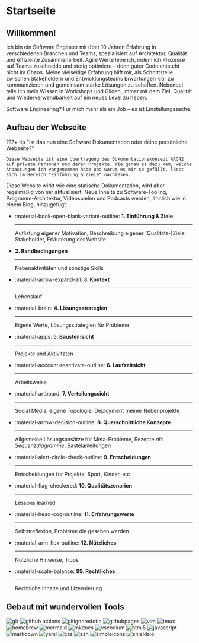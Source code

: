 # Startseite

## Willkommen!

Ich bin ein Software Engineer mit über 10 Jahren Erfahrung in verschiedenen Branchen und Teams, spezialisiert auf Architektur, Qualität und effiziente Zusammenarbeit. Agile Werte lebe ich, indem ich Prozesse auf Teams zuschneide und stetig optimiere – denn guter Code entsteht nicht
im Chaos. Meine vielseitige Erfahrung hilft mir, als Schnittstelle zwischen Stakeholdern und Entwicklungsteams Erwartungen klar zu kommunizieren und gemeinsam starke Lösungen zu schaffen. Nebenbei teile ich mein Wissen in Workshops und Gilden, immer mit dem Ziel, Qualität und
Wiederverwendbarkeit auf ein neues Level zu heben. 

Software Engineering? Für mich mehr als ein Job – es ist Einstellungssache.



## Aufbau der Webseite

???+ tip "Ist das nun eine Software Dokumentation oder deine persönliche Webseite?"

    Diese Webseite ist eine Übertragung des Dokumentationskonzept ARC42 auf private Personen und deren Projekte. Wie genau es dazu kam, welche Anpassungen ich vorgenommen habe und warum es mir so gefällt, lässt sich im Bereich "Einführung & Ziele" nachlesen.

Diese Website wirkt wie eine statische Dokumentation, wird aber regelmäßig von mir aktualisiert. Neue Inhalte zu Software-Tooling, Programm-Architektur, Videospielen und Podcasts werden, ähnlich wie in einem Blog, hinzugefügt. 

<div class="grid cards" markdown>

- :material-book-open-blank-variant-outline: __1. Einführung & Ziele__
  
    ---

    Auflistung eigener Motivation, Beschreibung eigener (Qualitäts-)Ziele, Stakeholder, Erläuterung der Website

- __2. Randbedingungen__
  
    ---

    Nebenaktivitäten und sonstige Skills

- :material-arrow-expand-all: __3. Kontext__
  
    ---

    Lebenslauf

- :material-brain: __4. Lösungsstrategien__
  
    ---

    Eigene Werte, Lösungsstrategien für Probleme

- :material-apps: __5. Bausteinsicht__
  
    ---

    Projekte und Aktivitäten

- :material-account-reactivate-outline: __6. Laufzeitsicht__
  
    ---

    Arbeitsweise

- :material-artboard: __7. Verteilungssicht__
  
    ---

    Social Media, eigene Topologie, Deployment meiner Nebenprojekte

- :material-arrow-decision-outline: __8. Querschnittliche Konzepte__
  
    ---

    Allgemeine Lösungsansätze für Meta-Probleme, Rezepte _als Sequenzdiagramme_, Bastelanleitungen

- :material-alert-circle-check-outline: __9. Entscheidungen__
  
    ---

    Entscheidungen für Projekte, Sport, Kinder, etc 

- :material-flag-checkered: __10. Qualitätszenarien__
  
    ---

    Lessons learned

- :material-head-cog-outline: __11. Erfahrungswerte__
  
    ---

    Selbstreflexion, Probleme die gesehen werden

- :material-arm-flex-outline: __12. Nützliches__
  
    ---

    Nützliche Hinweise, Tipps

- :material-scale-balance: __99. Rechtliches__
  
    ---

    Rechtliche Inhalte und Lizensierung

</div>

## Gebaut mit wundervollen Tools

<p>
<!-- Development Tools -->
<img alt="git" src="https://img.shields.io/badge/-Git-F05032?style=flat-square&logo=git&logoColor=white" />
<img alt="github actions" src="https://img.shields.io/badge/-Github_Actions-2088FF?style=flat-square&logo=github-actions&logoColor=white" />
<img alt="gitignoredotio" src="https://img.shields.io/badge/-gitignore.io-204ECF?style=flat-square&logo=gitignoredotio&logoColor=white" />
<img alt="githubpages" src="https://img.shields.io/badge/-GitHub_Pages-222222?style=flat-square&logo=githubpages&logoColor=white" />
<img alt="vim" src="https://img.shields.io/badge/-Vim-019733?style=flat-square&logo=vim&logoColor=white" />
<img alt="tmux" src="https://img.shields.io/badge/-tmux-1BB91F?style=flat-square&logo=tmux&logoColor=white" />
<img alt="homebrew" src="https://img.shields.io/badge/-Homebrew-FBB040?style=flat-square&logo=homebrew&logoColor=white" />
<img alt="mermaid" src="https://img.shields.io/badge/-Mermaid-FF3670?style=flat-square&logo=mermaid&logoColor=white" />
<img alt="mkdocs" src="https://img.shields.io/badge/-Material_for_MKDocs-526CFE?style=flat-square&logo=materialformkdocs&logoColor=white" />
<img alt="vscodium" src="https://img.shields.io/badge/-VSCodium-2F80ED?style=flat-square&logo=vscodium&logoColor=white" />

<!-- Programming Languages and Frameworks -->
<img alt="html5" src="https://img.shields.io/badge/-HTML5-E34F26?style=flat-square&logo=html5&logoColor=white" />
<img alt="javascript" src="https://img.shields.io/badge/-Javascript-f7df1c?style=flat-square&logo=javascript&logoColor=black" />
<img alt="markdown" src="https://img.shields.io/badge/-Markdown-000000?style=flat-square&logo=markdown&logoColor=white" />
<img alt="yaml" src="https://img.shields.io/badge/-YAML-CB171E?style=flat-square&logo=yaml&logoColor=white" />
<img alt="css" src="https://img.shields.io/badge/-CSS-1572B6?style=flat-square&logo=css3&logoColor=white" />

<img alt="zsh" src="https://img.shields.io/badge/-Zsh-F15A24?style=flat-square&logo=zsh&logoColor=white" />
<img alt="simpleicons" src="https://img.shields.io/badge/-Simple_Icons-111111?style=flat-square&logo=simpleicons&logoColor=white" />
<img alt="shieldsio" src="https://img.shields.io/badge/-Shields.io-000000?style=flat-square&logo=shieldsdotio&logoColor=white" />
</p>